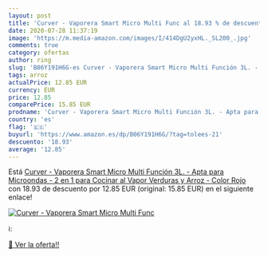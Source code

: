 ```yaml
---
layout: post
title: 'Curver - Vaporera Smart Micro Multi Func al 18.93 % de descuento'
date: 2020-07-28 11:37:19
image: 'https://m.media-amazon.com/images/I/414DgU2yxHL._SL200_.jpg'
comments: true
category: ofertas
author: ring
slug: 'B06Y191H6G-es Curver - Vaporera Smart Micro Multi Función 3L. - Apta...'
tags: arroz
actualPrice: 12.85 EUR
currency: EUR
price: 12.85
comparePrice: 15.85 EUR
prodname: 'Curver - Vaporera Smart Micro Multi Función 3L. - Apta para Microondas - 2 en 1 para Cocinar al Vapor Verduras y Arroz - Color Rojo'
country: 'es'
flag: '🇪🇸'
buyurl: 'https://www.amazon.es/dp/B06Y191H6G/?tag=tolees-21'
descuento: '18.93'
average: '12.85'
---
```


Está [Curver - Vaporera Smart Micro Multi Función 3L. - Apta para Microondas - 2 en 1 para Cocinar al Vapor Verduras y Arroz - Color Rojo](https://www.amazon.es/dp/B06Y191H6G/?tag=tolees-21) con 18.93 de descuento por 12.85 EUR (original: 15.85 EUR) en el siguiente enlace!

[![Curver - Vaporera Smart Micro Multi Func](https://m.media-amazon.com/images/I/414DgU2yxHL._SL200_.jpg)](https://www.amazon.es/dp/B06Y191H6G/?tag=tolees-21)

ℹ️:


[🛒 Ver la oferta!!](https://www.amazon.es/dp/B06Y191H6G/?tag=tolees-21)
